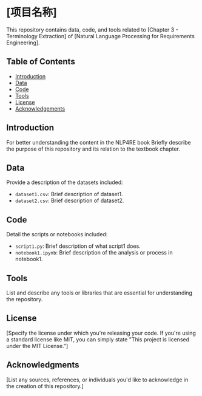 # [项目名称]

This repository contains data, code, and tools related to [Chapter 3 - Terminology Extraction] of [Natural Language Processing for Requirements Engineering].

## Table of Contents

- [Introduction](#introduction)
- [Data](#data)
- [Code](#code)
- [Tools](#tools)
- [License](#license)
- [Acknowledgements](#acknowledgements)

## Introduction


For better understanding the content in the NLP4RE book
Briefly describe the purpose of this repository and its relation to the textbook chapter.

## Data

Provide a description of the datasets included:

- `dataset1.csv`: Brief description of dataset1.
- `dataset2.csv`: Brief description of dataset2.

## Code

Detail the scripts or notebooks included:

- `script1.py`: Brief description of what script1 does.
- `notebook1.ipynb`: Brief description of the analysis or process in notebook1.

## Tools

List and describe any tools or libraries that are essential for understanding the repository.

## License

[Specify the license under which you're releasing your code. If you're using a standard license like MIT, you can simply state "This project is licensed under the MIT License."]

## Acknowledgments

[List any sources, references, or individuals you'd like to acknowledge in the creation of this repository.]
